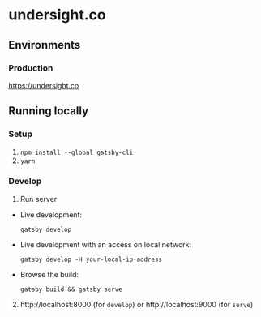# undersight.co

## Environments

### Production

https://undersight.co

## Running locally

### Setup

1. `npm install --global gatsby-cli`
2. `yarn`

### Develop

1. Run server

- Live development:

  `gatsby develop`

- Live development with an access on local network:

  `gatsby develop -H your-local-ip-address`

- Browse the build:

  `gatsby build && gatsby serve`

2. http://localhost:8000 (for `develop`) or http://localhost:9000 (for `serve`)
